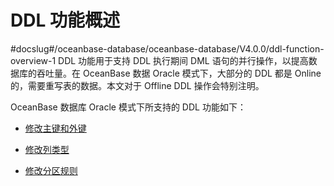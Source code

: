 # DDL 功能概述 
#docslug#/oceanbase-database/oceanbase-database/V4.0.0/ddl-function-overview-1
DDL 功能用于支持 DDL 执行期间 DML 语句的并行操作，以提高数据库的吞吐量。在 OceanBase 数据 Oracle 模式下，大部分的 DDL 都是 Online 的，需要重写表的数据。本文对于 Offline DDL 操作会特别注明。

OceanBase 数据库 Oracle 模式下所支持的 DDL 功能如下：

* [修改主键和外键](../10.ddl-function-1/2.modify-a-primary-key-and-foreign-key.md)

  

* [修改列类型](../10.ddl-function-1/3.column-type-related-operations-1.md)

  

* [修改分区规则](../10.ddl-function-1/5.partition-related-operations-1.md)

  



